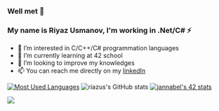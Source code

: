 
<!--
**riazus/riazus** is a ✨ _special_ ✨ repository because its `README.md` (this file) appears on your GitHub profile.
-->
### Well met 👋 
### My name is Riyaz Usmanov, I'm working in .Net/C# ⚡
- 👀 I’m interested in C/C++/C# programmation languages 
- 🌱 I’m currently learning at 42 school
- 💞️ I’m looking to improve my knowledges
- 📫 You can reach me directly on my [linkedIn](https://www.linkedin.com/in/riyaz-usmanov/)
<!-- 
github_dark 
&theme=radical -->
[![Most Used Languages](https://github-readme-stats.vercel.app/api/top-langs/?username=riazus&show_icons=true&theme=github_dark)](https://github.com/riazus?tab=repositories)
![riazus's GitHub stats](https://github-readme-stats.vercel.app/api?username=riazus&count_private=true&show_icons=true&theme=github_dark)
[![jannabel's 42 stats](https://badge42.vercel.app/api/v2/cla1msnrr00060fl896uvr505/stats?cursusId=21&coalitionId=47)](https://profile.intra.42.fr/users/jannabel)

![](https://komarev.com/ghpvc/?username=riazus&label=PROFILE+VIEWS&style=flat-square)

